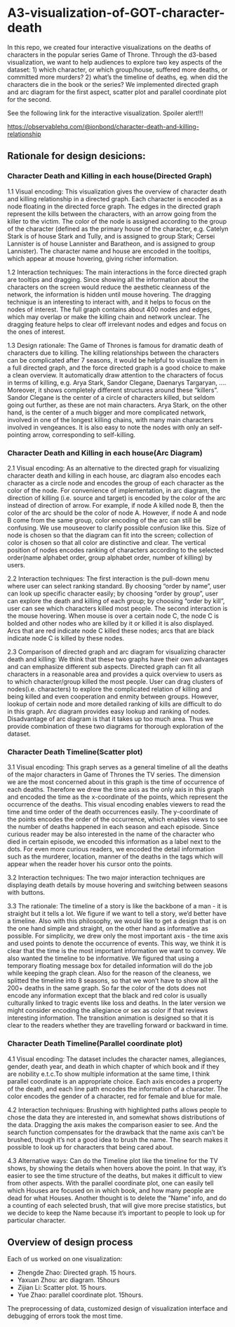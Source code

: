 # A3-visualization-of-GOT-character-death

In this repo, we created four interactive visualizations on the deaths of characters in the popular series Game of Throne. Through the d3-based visualization, we want to help audiences to explore two key aspects of the dataset: 1) which character, or which group/house, suffered more deaths, or committed more murders? 2) what’s the timeline of deaths, eg. when did the characters die in the book or the series? We implemented directed graph and arc diagram for the first aspect, scatter plot and parallel coordinate plot for the second. 

See the following link for the interactive visualization. Spoiler alert!!!

https://observablehq.com/@ionbond/character-death-and-killing-relationship

## Rationale for design desicions:
### Character Death and Killing in each house(Directed Graph)
1.1 Visual encoding:
This visualization gives the overview of character death and killing relationship in a directed graph. Each character is encoded as a node floating in the directed force graph. The edges in the directed graph represent the kills between the characters, with an arrow going from the killer to the victim. The color of the node is assigned according to the group of the character (defined as the primary house of the character, e.g. Catelyn Stark is of house Stark and Tully, and is assigned to group Stark; Cersei Lannister is of house Lannister and Baratheon, and is assigned to group Lannister). The character name and house are encoded in the tooltips, which appear at mouse hovering, giving richer information. 

1.2 Interaction techniques:
The main interactions in the force directed graph are tooltips and dragging. Since showing all the information about the characters on the screen would reduce the aesthetic cleanness of the network, the information is hidden until mouse hovering. The dragging technique is an interesting to interact with, and it helps to focus on the nodes of interest. The full graph contains about 400 nodes and edges, which may overlap or make the killing chain and network unclear. The dragging feature helps to clear off irrelevant nodes and edges and focus on the ones of interest.

1.3 Design rationale:
The Game of Thrones is famous for dramatic death of characters due to killing. The killing relationships between the characters can be complicated after 7 seasons, it would be helpful to visualize them in a full directed graph, and the force directed graph is a good choice to make a clean overview. It automatically draw attention to the characters of focus in terms of killing, e.g. Arya Stark, Sandor Clegane, Daenarys Targaryan, …. Moreover, it shows completely different structures around these “killers”. Sandor Clegane is the center of a circle of characters killed, but seldom going out further, as these are not main characters. Arya Stark, on the other hand, is the center of a much bigger and more complicated network, involved in one of the longest killing chains, with many main characters involved in vengeances. It is also easy to note the nodes with only an self-pointing arrow, corresponding to self-killing.

### Character Death and Killing in each house(Arc Diagram)
2.1 Visual encoding:
As an alternative to the directed graph for visualizing character death and killing in each house, arc diagram also encodes each character as a circle node and encodes the group of each character as the color of the node. For convenience of implementation, in arc diagram, the direction of killing (i.e. source and target) is encoded by the color of the arc instead of direction of arrow. For example, if node A killed node B, then the color of the arc should be the color of node A. However, if node A and node B come from the same group, color  encoding of the arc can still be confusing. We use mouseover to clarify possible confusion like this. Size of node is chosen so that the diagram can fit into the screen; collection of color is chosen so that all color are distinctive and clear. The vertical position of nodes encodes ranking of characters according to the selected order(name alphabet order, group alphabet order, number of killing) by users.

2.2 Interaction techniques:
The first interaction is the pull-down menu where user can select ranking standard. By choosing “order by name”, user can look up specific character easily; by choosing “order by group”, user can explore the death and killing of each group; by choosing “order by kill”, user can see which characters killed most people. The second interaction is the mouse hovering. When mouse is over a certain node C, the node C is bolded and other nodes who are killed by it or killed it is also displayed. Arcs that are red indicate node C killed these nodes; arcs that are black indicate node C is killed by these nodes.
 
2.3 Comparison of directed graph and arc diagram for visualizing character death and killing:
We think that these two graphs have their own advantages and can emphasize different sub aspects. Directed graph can fit all characters in a reasonable area and provides a quick overview to users as to which character/group killed the most people. User can drag clusters of nodes(i.e. characters) to explore the complicated relation of killing and being killed and even cooperation and enmity between groups. However, lookup of certain node and more detailed ranking of kills are difficult to do in this graph. Arc diagram provides easy lookup and ranking of nodes. Disadvantage of arc diagram is that it takes up too much area. Thus we provide combination of these two diagrams for thorough exploration of the dataset.

### Character Death Timeline(Scatter plot)
3.1 Visual encoding:
This graph serves as a general timeline of all the deaths of the major characters in Game of Thrones the TV series. The dimension we are the most concerned about in this graph is the time of occurrence of each deaths. Therefore we drew the time axis as the only axis in this graph and encoded the time as the x-coordinate of the points, which represent the occurrence of the deaths. This visual encoding enables viewers to read the time and time order of the death occurrences easily. The y-coordinate of the points encodes the order of the occurrence, which enables views to see the number of deaths happened in each season and each episode. Since curious reader may be also interested in the name of the character who died in certain episode, we encoded this information as a label next to the dots. For even more curious readers, we encoded the detail information such as the murderer, location, manner of the deaths in the tags which will appear when the reader hover his cursor onto the points.

3.2 Interaction techniques:
The two major interaction techniques are displaying death details by mouse hovering and switching between seasons with buttons.

3.3 The rationale:
The timeline of a story is like the backbone of a man - it is straight but it tells a lot. We figure if we want to tell a story, we’d better have a timeline. Also with this philosophy, we would like to get a design that is on the one hand simple and straight, on the other hand as informative as possible. For simplicity, we drew only the most important axis - the time axis and used points to denote the occurrence of events. This way, we think it is clear that the time is the most important information we want to convey. We also wanted the timeline to be informative. We figured that using a temporary floating message box for detailed information will do the job while keeping the graph clean. Also for the reason of the cleaness,  we splitted the timeline into 8 seasons, so that we won’t have to show all the 200+ deaths in the same graph. So far the color of the dots does not encode any information except that the black and red color is usually culturally linked to tragic events like loss and deaths. In the later version we might consider encoding the allegiance or sex as color if that reviews interesting information. The transition animation is designed so that it is clear to the readers whether they are travelling forward or backward in time.

### Character Death Timeline(Parallel coordinate plot)
4.1 Visual encoding:
The dataset includes the character names,  allegiances, gender,  death year, and death in which     chapter of which book and if they are nobility e.t.c.To show multiple information at the same time, I think parallel coordinate is an appropriate choice. Each axis encodes a property of the death,  and each line path encodes the information of a character. The color encodes the gender of a character, red for female and blue for male.

4.2 Interaction techniques:
Brushing with highlighted paths allows people to chose the data they are interested in, and somewhat shows distributions of the data. Dragging the axis makes the comparison easier to see. And the search function compensates for the drawback that the name axis can’t be brushed, though it’s not a good idea to brush the name. The search makes it possible to look up for characters that being cared about.	

4.3 Alternative ways:
Can do the Timeline plot like the timeline for the TV shows, by showing the details when hovers above the point. In that way, it’s easier to see the time structure of the deaths, but makes it difficult to view  from other aspects. With the parallel coordinate plot, one can easily tell which Houses are focused on in which book, and how many people are dead for what Houses. Another thought is to delete the “Name” info, and do a counting of each selected brush, that will give more precise statistics, but we decide to keep the Name because it’s important to people to look up for particular character.

## Overview of design process
Each of us worked on one visualization: 

- Zhengde Zhao: Directed graph. 15 hours.
- Yaxuan Zhou: arc diagram. 15hours
- Zijian Li: Scatter plot. 15 hours.
- Yue Zhao: parallel coordinate plot. 15hours.

The preprocessing of data, customized design of visualization interface and debugging of errors took the most time.
